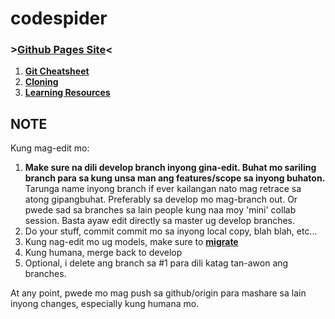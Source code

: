 # codespider

### >[Github Pages Site](https://kylx.github.io/codespider/)<

1. **[Git Cheatsheet](docs/git_cheatsheet.md)**
2. **[Cloning](docs/cloning.md)**
3. **[Learning Resources](docs/learning.md)**



## NOTE
Kung mag-edit mo:
1. **Make sure na dili develop branch inyong gina-edit. Buhat mo sariling branch para sa kung unsa man ang features/scope sa inyong buhaton.**
Tarunga name inyong branch if ever kailangan nato mag retrace sa atong gipangbuhat. Preferably sa develop mo mag-branch out. Or pwede sad sa branches sa lain people kung naa moy 'mini' collab session. Basta ayaw edit directly sa master ug develop branches.
2. Do your stuff, commit commit mo sa inyong local copy, blah blah, etc...
3. Kung nag-edit mo ug models, make sure to [**migrate**](https://docs.djangoproject.com/en/2.1/topics/migrations/)
4. Kung humana, merge back to develop
5. Optional, i delete ang branch sa #1 para dili katag tan-awon ang branches.

At any point, pwede mo mag push sa github/origin para mashare sa lain inyong changes, especially kung humana mo.
